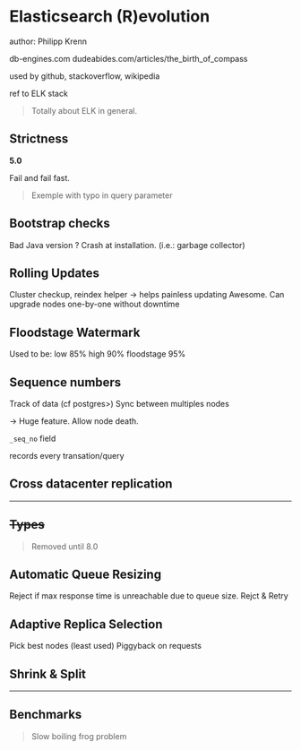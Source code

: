 # Elasticsearch (R)evolution

author: Philipp Krenn

db-engines.com
dudeabides.com/articles/the\_birth\_of\_compass

used by github, stackoverflow, wikipedia

ref to ELK stack

> Totally about ELK in general.

## Strictness

**5.0**

Fail and fail fast.
> Exemple with typo in query parameter

## Bootstrap checks

Bad Java version ? Crash at installation. (i.e.: garbage collector)

## Rolling Updates

Cluster checkup, reindex helper -> helps painless updating
Awesome.
Can upgrade nodes one-by-one without downtime

## Floodstage Watermark

Used to be:
low 85%
high 90%
floodstage 95%

## Sequence numbers

Track of data (cf postgres>)
Sync between multiples nodes

-> Huge feature. Allow node death.

`_seq_no` field

records every transation/query

## Cross datacenter replication

---

## ~~Types~~

> Removed until 8.0

## Automatic Queue Resizing

Reject if max response time is unreachable due to queue size.
Rejct & Retry

## Adaptive Replica Selection

Pick best nodes (least used)
Piggyback on requests

## Shrink & Split

---

## Benchmarks


> Slow boiling frog problem

